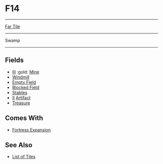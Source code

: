 # F14

___
[Far Tile](../keywords/far_tile.md)
___
Swamp
___


## Fields

- [Ⅲ](../difficulties.md) :gold: [Mine](../fields/mine.md)
- [Windmill](../fields/windmill.md)
- [Empty Field](../keywords/empty_field.md)
- [Blocked Field](../keywords/blocked_field.md)
- [Stables](../fields/stables.md)
- [Ⅱ](../difficulties.md) [Artifact](../artifacts/index.md)
- [Treasure](../fields/treasure.md)


## Comes With

- [Fortress Expansion](../content/fortress_expansion.md)


## See Also

- [List of Tiles](index.md)
